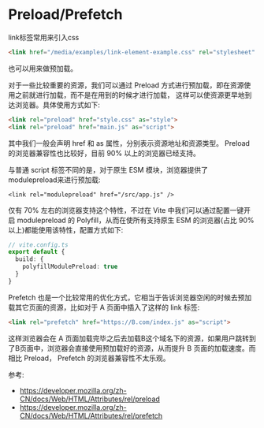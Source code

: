 # Preload/Prefetch
link标签常用来引入css
```html
<link href="/media/examples/link-element-example.css" rel="stylesheet" />
```
也可以用来做预加载。

对于一些比较重要的资源，我们可以通过 Preload 方式进行预加载，即在资源使用之前就进行加载，而不是在用到的时候才进行加载，
这样可以使资源更早地到达浏览器。具体使用方式如下:
```html
<link rel="preload" href="style.css" as="style">
<link rel="preload" href="main.js" as="script">
```
其中我们一般会声明 href 和 as 属性，分别表示资源地址和资源类型。
Preload的浏览器兼容性也比较好，目前 90% 以上的浏览器已经支持。

与普通 script 标签不同的是，对于原生 ESM 模块，浏览器提供了modulepreload来进行预加载:
```
<link rel="modulepreload" href="/src/app.js" />
```
仅有 70% 左右的浏览器支持这个特性，不过在 Vite 中我们可以通过配置一键开启 modulepreload 的 Polyfill，从而在使所有支持原生 ESM 的浏览器(占比 90% 以上)都能使用该特性，配置方式如下:
```ts
// vite.config.ts
export default {
  build: {
    polyfillModulePreload: true
  }
}
```

Prefetch 也是一个比较常用的优化方式，它相当于告诉浏览器空闲的时候去预加载其它页面的资源，比如对于 A 页面中插入了这样的 link 标签:
```html
<link rel="prefetch" href="https://B.com/index.js" as="script">
```
这样浏览器会在 A 页面加载完毕之后去加载B这个域名下的资源，如果用户跳转到了B页面中，浏览器会直接使用预加载好的资源，从而提升 B 页面的加载速度。而相比 Preload， Prefetch 的浏览器兼容性不太乐观。

参考:
- https://developer.mozilla.org/zh-CN/docs/Web/HTML/Attributes/rel/preload
- https://developer.mozilla.org/zh-CN/docs/Web/HTML/Attributes/rel/prefetch